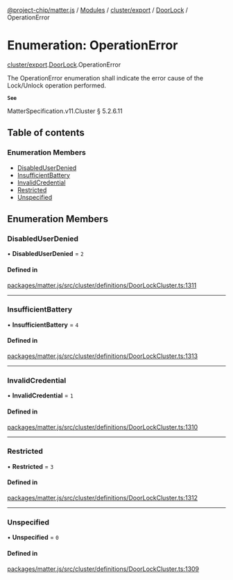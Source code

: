 [@project-chip/matter.js](../README.md) / [Modules](../modules.md) / [cluster/export](../modules/cluster_export.md) / [DoorLock](../modules/cluster_export.DoorLock.md) / OperationError

# Enumeration: OperationError

[cluster/export](../modules/cluster_export.md).[DoorLock](../modules/cluster_export.DoorLock.md).OperationError

The OperationError enumeration shall indicate the error cause of the Lock/Unlock operation performed.

**`See`**

MatterSpecification.v11.Cluster § 5.2.6.11

## Table of contents

### Enumeration Members

- [DisabledUserDenied](cluster_export.DoorLock.OperationError.md#disableduserdenied)
- [InsufficientBattery](cluster_export.DoorLock.OperationError.md#insufficientbattery)
- [InvalidCredential](cluster_export.DoorLock.OperationError.md#invalidcredential)
- [Restricted](cluster_export.DoorLock.OperationError.md#restricted)
- [Unspecified](cluster_export.DoorLock.OperationError.md#unspecified)

## Enumeration Members

### DisabledUserDenied

• **DisabledUserDenied** = ``2``

#### Defined in

[packages/matter.js/src/cluster/definitions/DoorLockCluster.ts:1311](https://github.com/project-chip/matter.js/blob/2d9f2165d2672864fda3496a6d0d5f93597f82c6/packages/matter.js/src/cluster/definitions/DoorLockCluster.ts#L1311)

___

### InsufficientBattery

• **InsufficientBattery** = ``4``

#### Defined in

[packages/matter.js/src/cluster/definitions/DoorLockCluster.ts:1313](https://github.com/project-chip/matter.js/blob/2d9f2165d2672864fda3496a6d0d5f93597f82c6/packages/matter.js/src/cluster/definitions/DoorLockCluster.ts#L1313)

___

### InvalidCredential

• **InvalidCredential** = ``1``

#### Defined in

[packages/matter.js/src/cluster/definitions/DoorLockCluster.ts:1310](https://github.com/project-chip/matter.js/blob/2d9f2165d2672864fda3496a6d0d5f93597f82c6/packages/matter.js/src/cluster/definitions/DoorLockCluster.ts#L1310)

___

### Restricted

• **Restricted** = ``3``

#### Defined in

[packages/matter.js/src/cluster/definitions/DoorLockCluster.ts:1312](https://github.com/project-chip/matter.js/blob/2d9f2165d2672864fda3496a6d0d5f93597f82c6/packages/matter.js/src/cluster/definitions/DoorLockCluster.ts#L1312)

___

### Unspecified

• **Unspecified** = ``0``

#### Defined in

[packages/matter.js/src/cluster/definitions/DoorLockCluster.ts:1309](https://github.com/project-chip/matter.js/blob/2d9f2165d2672864fda3496a6d0d5f93597f82c6/packages/matter.js/src/cluster/definitions/DoorLockCluster.ts#L1309)
